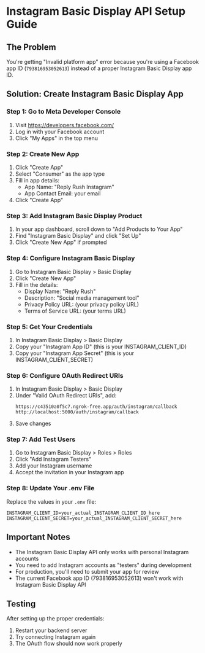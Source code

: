 # Instagram Basic Display API Setup Guide

## The Problem
You're getting "Invalid platform app" error because you're using a Facebook app ID (`793816953052613`) instead of a proper Instagram Basic Display app ID.

## Solution: Create Instagram Basic Display App

### Step 1: Go to Meta Developer Console
1. Visit https://developers.facebook.com/
2. Log in with your Facebook account
3. Click "My Apps" in the top menu

### Step 2: Create New App
1. Click "Create App"
2. Select "Consumer" as the app type
3. Fill in app details:
   - App Name: "Reply Rush Instagram"
   - App Contact Email: your email
4. Click "Create App"

### Step 3: Add Instagram Basic Display Product
1. In your app dashboard, scroll down to "Add Products to Your App"
2. Find "Instagram Basic Display" and click "Set Up"
3. Click "Create New App" if prompted

### Step 4: Configure Instagram Basic Display
1. Go to Instagram Basic Display > Basic Display
2. Click "Create New App"
3. Fill in the details:
   - Display Name: "Reply Rush"
   - Description: "Social media management tool"
   - Privacy Policy URL: (your privacy policy URL)
   - Terms of Service URL: (your terms URL)

### Step 5: Get Your Credentials
1. In Instagram Basic Display > Basic Display
2. Copy your "Instagram App ID" (this is your INSTAGRAM_CLIENT_ID)
3. Copy your "Instagram App Secret" (this is your INSTAGRAM_CLIENT_SECRET)

### Step 6: Configure OAuth Redirect URIs
1. In Instagram Basic Display > Basic Display
2. Under "Valid OAuth Redirect URIs", add:
   ```
   https://c43510a0f5c7.ngrok-free.app/auth/instagram/callback
   http://localhost:5000/auth/instagram/callback
   ```
3. Save changes

### Step 7: Add Test Users
1. Go to Instagram Basic Display > Roles > Roles
2. Click "Add Instagram Testers"
3. Add your Instagram username
4. Accept the invitation in your Instagram app

### Step 8: Update Your .env File
Replace the values in your `.env` file:
```env
INSTAGRAM_CLIENT_ID=your_actual_INSTAGRAM_CLIENT_ID_here
INSTAGRAM_CLIENT_SECRET=your_actual_INSTAGRAM_CLIENT_SECRET_here
```

## Important Notes
- The Instagram Basic Display API only works with personal Instagram accounts
- You need to add Instagram accounts as "testers" during development
- For production, you'll need to submit your app for review
- The current Facebook app ID (793816953052613) won't work with Instagram Basic Display API

## Testing
After setting up the proper credentials:
1. Restart your backend server
2. Try connecting Instagram again
3. The OAuth flow should now work properly
